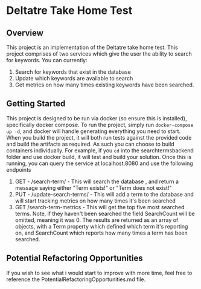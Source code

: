 # Deltatre Take Home Test
## Overview
This project is an implementation of the Deltatre take home test. This project comprises of two services which give the user the ability to search for keywords. You can currently:
1. Search for keywords that exist in the database
2. Update which keywords are available to search
3. Get metrics on how many times existing keywords have been searched.

## Getting Started
This project is designed to be run via docker (so ensure this is installed), specifically docker compose. To run the project, simply run `docker-compose up -d`, and docker will handle generating everything you need to start.
When you build the project, it will both run tests against the provided code and build the artifacts as required. As such you can choose to build containers individually. For example, if you `cd` into the searchtermsbackend folder and use docker build, it will test and build your solution.
Once this is running, you can query the service at localhost:8080 and use the following endpoints
1. GET - /search-term/<search-term> - This will search the database <search-term>, and return a message saying either "Term exists!" or "Term does not exist!"
2. PUT - /update-search-terms/<search-term> - This will add a term to the database and will start tracking metrics on how many times it's been searched
3. GET /search-term-metrics - This will get the top five most searched terms. Note, if they haven't been searched the field SearchCount will be omitted, meaning it was 0. The results are returned as an array of objects, with a Term property which defined which term it's reporting on, and SearchCount which reports how many times a term has been searched.

## Potential Refactoring Opportunities
If you wish to see what i would start to improve with more time, feel free to reference the PotentialRefactoringOpportunities.md file.